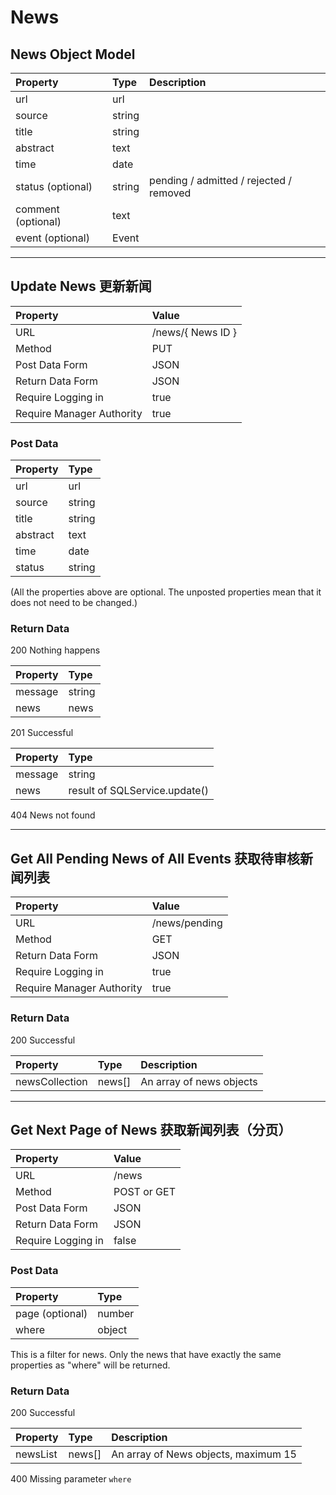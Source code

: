# News

## News Object Model

| Property | Type | Description |
|:---------|:-----|:------------|
| url | url |
| source | string |
| title | string |
| abstract | text |
| time | date |
| status (optional) | string | pending / admitted / rejected / removed |
| comment (optional) | text |
| event (optional) | Event |

---

## Update News 更新新闻

| Property | Value |
|:---------|:------|
| URL | /news/{ News ID } |
| Method | PUT |
| Post Data Form | JSON |
| Return Data Form | JSON |
| Require Logging in | true |
| Require Manager Authority | true |

### Post Data

| Property | Type |
|:---------|:-----|
| url | url |
| source | string |
| title | string |
| abstract | text |
| time | date |
| status | string |

(All the properties above are optional. The unposted properties mean that it does not need to be changed.)

### Return Data

200 Nothing happens

| Property | Type |
|:---------|:-----|
| message | string | 
| news | news |

201 Successful

| Property | Type |
|:---------|:-----|
| message | string | 
| news | result of SQLService.update() |

404 News not found

---

## Get All Pending News of All Events 获取待审核新闻列表

| Property | Value |
|:---------|:------|
| URL | /news/pending |
| Method | GET |
| Return Data Form | JSON |
| Require Logging in | true |
| Require Manager Authority | true |

### Return Data

200 Successful

| Property | Type | Description |
|:---------|:-----|:------------|
| newsCollection | news[] | An array of news objects |

---

## Get Next Page of News 获取新闻列表（分页）

| Property | Value |
|:---------|:------|
| URL | /news |
| Method | POST or GET |
| Post Data Form | JSON |
| Return Data Form | JSON |
| Require Logging in | false |

### Post Data 

| Property | Type |
|:---------|:------|
| page (optional) | number |
| where | object |

This is a filter for news. Only the news that have exactly the same properties as "where" will be returned.

### Return Data

200 Successful 

| Property | Type | Description |
|:---------|:-----|:------------|
| newsList | news[] | An array of News objects, maximum 15 |

400 Missing parameter `where`
